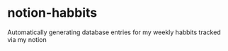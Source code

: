 # notion-habbits
Automatically generating database entries for my weekly habbits tracked via my notion
